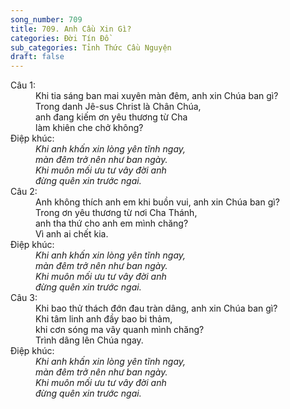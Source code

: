 ```yaml
---
song_number: 709
title: 709. Anh Cầu Xin Gì?
categories: Đời Tín Đồ
sub_categories: Tỉnh Thức Cầu Nguyện
draft: false
---
```

<dl><dt>Câu 1:</dt><dd data-verse="1">Khi tia sáng ban mai xuyên màn đêm, anh xin Chúa ban gì? <br/>Trong danh Jê-sus Christ là Chân Chúa, <br/>anh đang kiếm ơn yêu thương từ Cha <br/>làm khiên che chở không? </dd><dt>Điệp khúc:</dt><dd data-chorus="1"><em>Khi anh khấn xin lòng yên tĩnh ngay, <br/>màn đêm trở nên như ban ngày. <br/>Khi muôn mối ưu tư vây đời anh <br/>đừng quên xin trước ngai. </em></dd><dt>Câu 2:</dt><dd data-verse="2">Anh không thích anh em khi buồn vui, anh xin Chúa ban gì? <br/>Trong ơn yêu thương từ nơi Cha Thánh, <br/>anh tha thứ cho anh em mình chăng? <br/>Vì anh ai chết kia. </dd><dt>Điệp khúc:</dt><dd data-chorus="1"><em>Khi anh khấn xin lòng yên tĩnh ngay, <br/>màn đêm trở nên như ban ngày. <br/>Khi muôn mối ưu tư vây đời anh <br/>đừng quên xin trước ngai. </em></dd><dt>Câu 3:</dt><dd data-verse="3">Khi bao thử thách đớn đau tràn dâng, anh xin Chúa ban gì? <br/>Khi tâm linh anh đầy bao bi thảm, <br/>khi cơn sóng ma vây quanh mình chăng? <br/>Trình dâng lên Chúa ngay. </dd><dt>Điệp khúc:</dt><dd data-chorus="1"><em>Khi anh khấn xin lòng yên tĩnh ngay, <br/>màn đêm trở nên như ban ngày. <br/>Khi muôn mối ưu tư vây đời anh <br/>đừng quên xin trước ngai. </em></dd></dl>